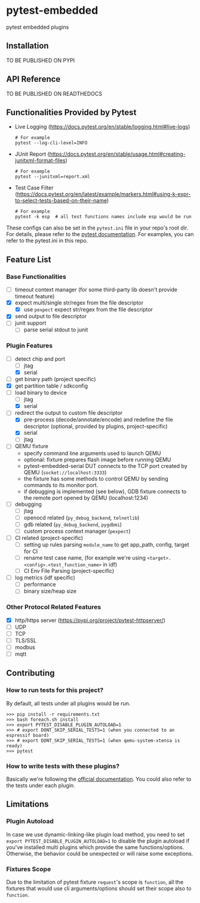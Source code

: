 # pytest-embedded

pytest embedded plugins

## Installation

TO BE PUBLISHED ON PYPI

## API Reference

TO BE PUBLISHED ON READTHEDOCS

## Functionalities Provided by Pytest

- Live Logging (https://docs.pytest.org/en/stable/logging.html#live-logs)

  ```shell
  # For example
  pytest --log-cli-level=INFO
  ```

- JUnit Report (https://docs.pytest.org/en/stable/usage.html#creating-junitxml-format-files)

  ```shell
  # For example
  pytest --junitxml=report.xml
  ```

- Test Case
  Filter (https://docs.pytest.org/en/latest/example/markers.html#using-k-expr-to-select-tests-based-on-their-name)

  ```shell
  # For example
  pytest -k esp  # all test functions names include esp would be run
  ```

These configs can also be set in the `pytest.ini` file in your repo's root dir. For details, please refer to
the [pytest documentation](https://docs.pytest.org/en/6.2.x/customize.html). For examples, you can refer to the
pytest.ini in this repo.

## Feature List

### Base Functionalities

- [ ] timeout context manager (for some third-party lib doesn't provide timeout feature)
- [x] expect multi/single str/regex from the file descriptor
  - [x] use `pexpect` expect str/regex from the file descriptor
- [x] send output to file descriptor
- [ ] junit support
  - [ ] parse serial stdout to junit

### Plugin Features

- [ ] detect chip and port
  - [ ] jtag
  - [x] serial
- [ ] get binary path (project specific)
- [x] get partition table / sdkconfig
- [ ] load binary to device
  - [ ] jtag
  - [x] serial
- [ ] redirect the output to custom file descriptor
  - [x] pre-process (decode/annotate/encode) and redefine the file descriptor (optional, provided by plugins,
    project-specific)
  - [x] serial
  - [ ] jtag
- [ ] QEMU fixture
  - specify command line arguments used to launch QEMU
  - optional: fixture prepares flash image before running QEMU
  - pytest-embedded-serial DUT connects to the TCP port created by QEMU (`socket://localhost:3333`)
  - the fixture has some methods to control QEMU by sending commands to its monitor port.
  - if debugging is implemented (see below), GDB fixture connects to the remote port opened by QEMU (localhost:1234)
- [ ] debugging
  - [ ] jtag
  - [ ] openocd related (`py_debug_backend`, `telnetlib`)
  - [ ] gdb related (`py_debug_backend`, `pygdbmi`)
  - [ ] custom process context manager (`pexpect`)
- [ ] CI related (project-specific)
  - [ ] setting up rules parsing `module_name` to get app_path, config, target for CI
  - [ ] rename test case name, (for example we're using `<target>.<config>.<test_function_name>` in idf)
  - [ ] CI Env File Parsing (project-specific)
- [ ] log metrics (idf specific)
  - [ ] performance
  - [ ] binary size/heap size

### Other Protocol Related Features

- [x] http/https server (https://pypi.org/project/pytest-httpserver/)
- [ ] UDP
- [ ] TCP
- [ ] TLS/SSL
- [ ] modbus
- [ ] mqtt

## Contributing

### How to run tests for this project?

By default, all tests under all plugins would be run.

```shell
>>> pip install -r requirements.txt
>>> bash foreach.sh install
>>> export PYTEST_DISABLE_PLUGIN_AUTOLOAD=1
>>> # export DONT_SKIP_SERIAL_TESTS=1 (when you connected to an espressif board)
>>> # export DONT_SKIP_SERIAL_TESTS=1 (when qemu-system-xtensa is ready)
>>> pytest
```

### How to write tests with these plugins?

Basically we're following
the [official documentation](https://docs.pytest.org/en/stable/writing_plugins.html#testing-plugins). You could also
refer to the tests under each plugin.

## Limitations

### Plugin Autoload

In case we use dynamic-linking-like plugin load method, you need to set `export PYTEST_DISABLE_PLUGIN_AUTOLOAD=1` to
disable the plugin autoload if you've installed multi plugins which provide the same functions/options. Otherwise, the
behavior could be unexpected or will raise some exceptions.

### Fixtures Scope

Due to the limitation of pytest fixture `request`'s scope is `function`, all the fixtures that would use cli
arguments/options should set their scope also to `function`.
